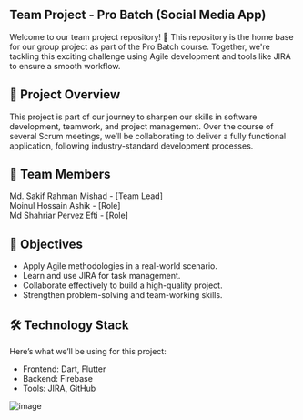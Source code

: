 ## Team Project - Pro Batch (Social Media App)
Welcome to our team project repository! 🚀 This repository is the home base for our group project as part of the Pro Batch course. Together, we're tackling this exciting challenge using Agile development and tools like JIRA to ensure a smooth workflow.

## 📖 Project Overview
This project is part of our journey to sharpen our skills in software development, teamwork, and project management. Over the course of several Scrum meetings, we’ll be collaborating to deliver a fully functional application, following industry-standard development processes.

## 👥 Team Members
Md. Sakif Rahman Mishad - [Team Lead]<br>
Moinul Hossain Ashik - [Role]<br>
Md Shahriar Pervez Efti - [Role]<br>

## 🚀 Objectives
- Apply Agile methodologies in a real-world scenario.
- Learn and use JIRA for task management.
- Collaborate effectively to build a high-quality project.
- Strengthen problem-solving and team-working skills.

## 🛠️ Technology Stack
Here’s what we’ll be using for this project:<br>
- Frontend: Dart, Flutter<br>
- Backend: Firebase<br>
- Tools: JIRA, GitHub<br>


![image](https://github.com/user-attachments/assets/d72359ac-14a9-453d-8754-1dae13487dad)

